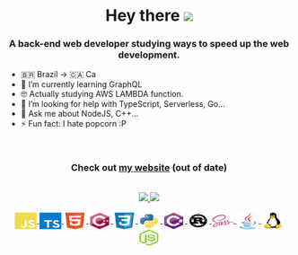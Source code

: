 <h1 align="center">Hey there <img src="https://raw.githubusercontent.com/kaueMarques/kaueMarques/master/hi.gif" width="30px"></h1>
<h3 align="center">A back-end web developer studying ways to speed up the web development.</h3>

- 🇧🇷 Brazil -> 🇨🇦 Ca
- 🌱 I’m currently learning GraphQL
- 🤓 Actually studying AWS LAMBDA function.
- 🤔 I’m looking for help with TypeScript, Serverless, Go...
- 💬 Ask me about NodeJS, C++...
- ⚡ Fun fact: I hate popcorn :P

<br>

<h3 align="center">Check out <a href="https://luishenriquefa14.github.io">my website</a> (out of date)</h3>

<br>

<div align="center">
   <a href="https://github.com/luishenriquefa14">
    <img height="159em" src="https://github-readme-stats.vercel.app/api?username=luishenriquefa14&show_icons=true&theme=dracula&include_all_commits=true&count_private=true"/>
    <img height="159em" src="https://github-readme-stats.vercel.app/api/top-langs/?username=luishenriquefa14&layout=compact&langs_count=16&theme=dracula"/>
</div>

</div>
<div style="display: inline_block" align="center"><br>
  <img align="center" alt="Js" height="30" width="40" src="https://raw.githubusercontent.com/devicons/devicon/master/icons/javascript/javascript-plain.svg">
  <img align="center" alt="Ts" height="30" width="40" src="https://raw.githubusercontent.com/devicons/devicon/master/icons/typescript/typescript-plain.svg">
  <img align="center" alt="HTML" height="30" width="40" src="https://raw.githubusercontent.com/devicons/devicon/master/icons/html5/html5-original.svg">
  <img align="center" alt="C++" height="30" width="40" src="https://raw.githubusercontent.com/devicons/devicon/master/icons/cplusplus/cplusplus-original.svg">
  <img align="center" alt="CSS" height="30" width="40" src="https://raw.githubusercontent.com/devicons/devicon/master/icons/css3/css3-original.svg">
  <img align="center" alt="Python" height="30" width="40" src="https://raw.githubusercontent.com/devicons/devicon/master/icons/python/python-original.svg">
  <img align="center" alt="Csharp" height="30" width="40" src="https://raw.githubusercontent.com/devicons/devicon/master/icons/csharp/csharp-original.svg">
  <img align="center" alt="Rust" height="30" width="40" src="https://raw.githubusercontent.com/devicons/devicon/master/icons/rust/rust-plain.svg">
  <img align="center" alt="Sass" height="30" width="40" src="https://raw.githubusercontent.com/devicons/devicon/master/icons/sass/sass-original.svg">
  <img align="center" alt="Java" height="30" width="40" src="https://raw.githubusercontent.com/devicons/devicon/master/icons/java/java-original.svg">
  <img align="center" alt="Linux" height="30" width="40" src="https://raw.githubusercontent.com/devicons/devicon/master/icons/linux/linux-original.svg">
  <img align="center" alt="Node" height="30" width="40" src="https://raw.githubusercontent.com/devicons/devicon/master/icons/nodejs/nodejs-original.svg">
</div>

